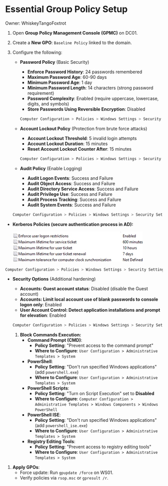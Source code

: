 # Essential Group Policy Setup

Owner: WhiskeyTangoFoxtrot

1. Open **Group Policy Management Console (GPMC)** on DC01.
2. Create a **New GPO**: `Baseline Policy` linked to the domain.
3. Configure the following:
    - **Password Policy** (Basic Security)
        - **Enforce Password History**: 24 passwords remembered
        - **Maximum Password Age**: 60-90 days
        - **Minimum Password Age**: 1 day
        - **Minimum Password Length**: 14 characters (strong password requirement)
        - **Password Complexity**: Enabled (require uppercase, lowercase, digits, and symbols)
        - **Store Passwords Using Reversible Encryption**: Disabled
        
        ```bash
        Computer Configuration > Policies > Windows Settings > Security Settings > Account Policies > Password Policy
        ```
        
    - **Account Lockout Policy** (Protection from brute force attacks)
        - **Account Lockout Threshold**: 5 invalid login attempts
        - **Account Lockout Duration**: 15 minutes
        - **Reset Account Lockout Counter After**: 15 minutes
        
        ```bash
        Computer Configuration > Policies > Windows Settings > Security Settings > Account Policies > Account Lockout Policy
        ```
        
    - **Audit Policy** (Enable Logging)
        - **Audit Logon Events**: Success and Failure
        - **Audit Object Access**: Success and Failure
        - **Audit Directory Service Access**: Success and Failure
        - **Audit Privilege Use**: Success and Failure
        - **Audit Process Tracking**: Success and Failure
        - **Audit System Events**: Success and Failure
    
    ```bash
    Computer Configuration > Policies > Windows Settings > Security Settings > Advanced Audit Policy Configuration > Logon/Logoff, Object Access, Privilege Use
    ```
    
- **Kerberos Policies (secure authentication process in AD):**
    
    ![image.png](image.png)
    

```bash
Computer Configuration > Policies > Windows Settings > Security Settings > Kerberos Policy
```

- **Security Options** (Additional hardening)
    - **Accounts: Guest account status**: Disabled (disable the Guest account)
    - **Accounts: Limit local account use of blank passwords to console logon only**: Enabled
    - **User Account Control: Detect application installations and prompt for elevation**: Enabled
    
    ```bash
    Computer Configuration > Policies > Windows Settings > Security Settings > Local Policies > Security Options
    ```
    
    1. **Block Commands Execution:**
        - **Command Prompt (CMD)**:
            - **Policy Setting**: "Prevent access to the command prompt"
            - **Where to Configure**: `User Configuration > Administrative Templates > System`
        - **PowerShell**:
            - **Policy Setting**: "Don't run specified Windows applications" (add `powershell.exe`)
            - **Where to Configure**: `User Configuration > Administrative Templates > System`
        - **PowerShell Scripts**:
            - **Policy Setting**: "Turn on Script Execution" set to **Disabled**
            - **Where to Configure**: `Computer Configuration > Administrative Templates > Windows Components > Windows PowerShell`
        - **PowerShell ISE**:
            - **Policy Setting**: "Don't run specified Windows applications" (add `powershell_ise.exe`)
            - **Where to Configure**: `User Configuration > Administrative Templates > System`
        - **Registry Editing Tools**:
            - **Policy Setting**: "Prevent access to registry editing tools"
            - **Where to Configure**: `User Configuration > Administrative Templates > System`
1. **Apply GPOs**:
    - Force update: Run `gpupdate /force` on WS01.
    - Verify policies via `rsop.msc` or `gpresult /r`.